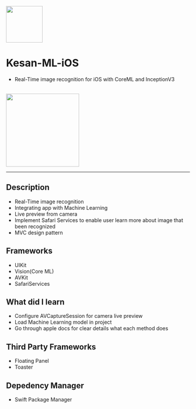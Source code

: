 
<img src="https://user-images.githubusercontent.com/59039044/133883122-93c34cdb-6bc7-4fed-8d0e-765e24caf02f.png" width="100" height="100">

# Kesan-ML-iOS
- Real-Time image recognition for iOS with CoreML and InceptionV3
<br><br>
<img src="https://user-images.githubusercontent.com/59039044/133887028-26f541ac-f39f-4124-9c24-a033bd1c692e.gif" width="200">

---

## Description

- Real-Time image recognition
- Integrating app with Machine Learning
- Live preview from camera
- Implement Safari Services to enable user learn more about image that been recognized
- MVC design pattern

## Frameworks
- UIKit
- Vision(Core ML)
- AVKit
- SafariServices

## What did I learn

- Configure AVCaptureSession for camera live preview
- Load Machine Learning model in project
- Go through apple docs for clear details what each method does


## Third Party Frameworks
- Floating Panel
- Toaster

## Depedency Manager
- Swift Package Manager
